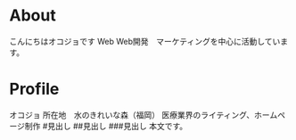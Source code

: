 # About
こんにちはオコジョです
Web
Web開発　マーケティングを中心に活動しています。

# Profile
オコジョ
所在地　水のきれいな森（福岡）
医療業界のライティング、ホームページ制作
#見出し
##見出し
###見出し
本文です。
